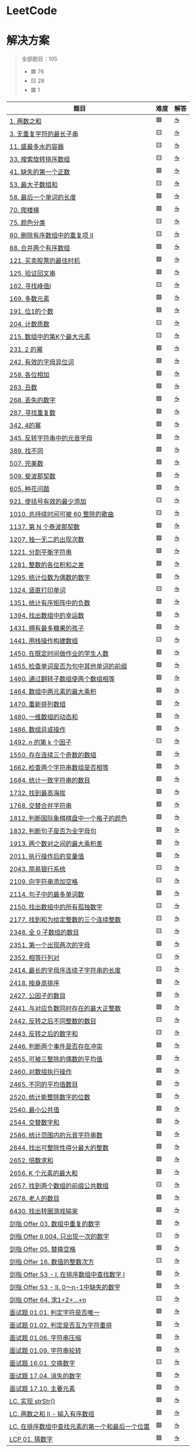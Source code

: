 # LeetCode
# 解决方案
> 全部题目：105
> - 🟩 76
> - 🟨 28
> - 🟥 1

|题目|难度|解答|
|---|---|---|
[1. 两数之和](https://github.com/xzqn-zcn/LeetCode/blob/master/Text_likou/src/com/xzqn/likou7/demo135.java)|🟩|[☕](Text_likou/src/com/xzqn/likou7/demo135.java)|
[3. 无重复字符的最长子串](https://github.com/xzqn-zcn/LeetCode/blob/master/Text_likou/src/com/xzqn/likou4/demo68.java)|🟨|[☕](Text_likou/src/com/xzqn/likou4/demo68.java)|
[11. 盛最多水的容器](https://github.com/xzqn-zcn/LeetCode/blob/master/Text_likou/src/com/xzqn/likou5/demo85.java)|🟨|[☕](Text_likou/src/com/xzqn/likou5/demo85.java)|
[33. 搜索旋转排序数组](https://github.com/xzqn-zcn/LeetCode/blob/master/Text_likou/src/com/xzqn/likou5/demo90.java)|🟨|[☕](Text_likou/src/com/xzqn/likou5/demo90.java)|
[41. 缺失的第一个正数](https://github.com/xzqn-zcn/LeetCode/blob/master/Text_likou/src/com/xzqn/likou4/demo80.java)|🟥|[☕](Text_likou/src/com/xzqn/likou4/demo80.java)|
[53. 最大子数组和](https://github.com/xzqn-zcn/LeetCode/blob/master/Text_likou/src/com/xzqn/likou3/demo51.java)|🟨|[☕](Text_likou/src/com/xzqn/likou3/demo51.java)|
[58. 最后一个单词的长度](https://github.com/xzqn-zcn/LeetCode/blob/master/Text_likou/src/com/xzqn/likou2/demo36.java)|🟩|[☕](Text_likou/src/com/xzqn/likou2/demo36.java)|
[70. 爬楼梯](https://github.com/xzqn-zcn/LeetCode/blob/master/Text_likou/src/com/xzqn/likou3/demo45.java)|🟩|[☕](Text_likou/src/com/xzqn/likou3/demo45.java)|
[75. 颜色分类](https://github.com/xzqn-zcn/LeetCode/blob/master/Text_likou/src/com/xzqn/likou3/demo44.java)|🟨|[☕](Text_likou/src/com/xzqn/likou3/demo44.java)|
[80. 删除有序数组中的重复项 II](https://github.com/xzqn-zcn/LeetCode/blob/master/Text_likou/src/com/xzqn/likou5/demo82.java)|🟨|[☕](Text_likou/src/com/xzqn/likou5/demo82.java)|
[88. 合并两个有序数组](https://github.com/xzqn-zcn/LeetCode/blob/master/Text_likou/src/com/xzqn/likou2/demo29.java)|🟩|[☕](Text_likou/src/com/xzqn/likou2/demo29.java)|
[121. 买卖股票的最佳时机](https://github.com/xzqn-zcn/LeetCode/blob/master/Text_likou/src/com/xzqn/likou2/demo30.java)|🟩|[☕](Text_likou/src/com/xzqn/likou2/demo30.java)|
[125. 验证回文串](https://github.com/xzqn-zcn/LeetCode/blob/master/Text_likou/src/com/xzqn/likou2/demo39.java)|🟩|[☕](Text_likou/src/com/xzqn/likou2/demo39.java)|
[162. 寻找峰值I](https://github.com/xzqn-zcn/LeetCode/blob/master/Text_likou/src/com/xzqn/likou2/demo26.java)|🟨|[☕](Text_likou/src/com/xzqn/likou2/demo26.java)|
[169. 多数元素](https://github.com/xzqn-zcn/LeetCode/blob/master/Text_likou/src/com/xzqn/likou2/demo35.java)|🟩|[☕](Text_likou/src/com/xzqn/likou2/demo35.java)|
[191. 位1的个数](https://github.com/xzqn-zcn/LeetCode/blob/master/Text_likou/src/com/xzqn/likou3/demo43.java)|🟩|[☕](Text_likou/src/com/xzqn/likou3/demo43.java)|
[204. 计数质数](https://github.com/xzqn-zcn/LeetCode/blob/master/Text_likou/src/com/xzqn/likou5/demo91.java)|🟨|[☕](Text_likou/src/com/xzqn/likou5/demo91.java)|
[215. 数组中的第K个最大元素](https://github.com/xzqn-zcn/LeetCode/blob/master/Text_likou/src/com/xzqn/likou5/demo84.java)|🟨|[☕](Text_likou/src/com/xzqn/likou5/demo84.java)|
[231. 2 的幂](https://github.com/xzqn-zcn/LeetCode/blob/master/Text_likou/src/com/xzqn/likou3/demo53.java)|🟩|[☕](Text_likou/src/com/xzqn/likou3/demo53.java)|
[242. 有效的字母异位词](https://github.com/xzqn-zcn/LeetCode/blob/master/Text_likou/src/com/xzqn/likou2/demo40.java)|🟩|[☕](Text_likou/src/com/xzqn/likou2/demo40.java)|
[258. 各位相加](https://github.com/xzqn-zcn/LeetCode/blob/master/Text_likou/src/com/xzqn/likou5/demo96.java)|🟩|[☕](Text_likou/src/com/xzqn/likou5/demo96.java)|
[263. 丑数](https://github.com/xzqn-zcn/LeetCode/blob/master/Text_likou/src/com/xzqn/likou4/demo77.java)|🟩|[☕](Text_likou/src/com/xzqn/likou4/demo77.java)|
[268. 丢失的数字](https://github.com/xzqn-zcn/LeetCode/blob/master/Text_likou/src/com/xzqn/likou3/demo50.java)|🟩|[☕](Text_likou/src/com/xzqn/likou3/demo50.java)|
[287. 寻找重复数](https://github.com/xzqn-zcn/LeetCode/blob/master/Text_likou/src/com/xzqn/likou2/demo31.java)|🟩|[☕](Text_likou/src/com/xzqn/likou2/demo31.java)|
[342. 4的幂](https://github.com/xzqn-zcn/LeetCode/blob/master/Text_likou/src/com/xzqn/likou6/demo106.java)|🟩|[☕](Text_likou/src/com/xzqn/likou6/demo106.java)|
[345. 反转字符串中的元音字母](https://github.com/xzqn-zcn/LeetCode/blob/master/Text_likou/src/com/xzqn/likou4/demo78.java)|🟩|[☕](Text_likou/src/com/xzqn/likou4/demo78.java)|
[389. 找不同](https://github.com/xzqn-zcn/LeetCode/blob/master/Text_likou/src/com/xzqn/likou5/demo88.java)|🟩|[☕](Text_likou/src/com/xzqn/likou5/demo88.java)|
[507. 完美数](https://github.com/xzqn-zcn/LeetCode/blob/master/Text_likou/src/com/xzqn/likou3/demo54.java)|🟩|[☕](Text_likou/src/com/xzqn/likou3/demo54.java)|
[509. 斐波那契数](https://github.com/xzqn-zcn/LeetCode/blob/master/Text_likou/src/com/xzqn/likou6/demo101.java)|🟩|[☕](Text_likou/src/com/xzqn/likou6/demo101.java)|
[605. 种花问题](https://github.com/xzqn-zcn/LeetCode/blob/master/Text_likou/src/com/xzqn/likou4/demo76.java)|🟩|[☕](Text_likou/src/com/xzqn/likou4/demo76.java)|
[921. 使括号有效的最少添加](https://github.com/xzqn-zcn/LeetCode/blob/master/Text_likou/src/com/xzqn/likou6/demo118.java)|🟨|[☕](Text_likou/src/com/xzqn/likou6/demo118.java)|
[1010. 总持续时间可被 60 整除的歌曲](https://github.com/xzqn-zcn/LeetCode/blob/master/Text_likou/src/com/xzqn/likou4/demo67.java)|🟨|[☕](Text_likou/src/com/xzqn/likou4/demo67.java)|
[1137. 第 N 个泰波那契数](https://github.com/xzqn-zcn/LeetCode/blob/master/Text_likou/src/com/xzqn/likou6/demo102.java)|🟩|[☕](Text_likou/src/com/xzqn/likou6/demo102.java)|
[1207. 独一无二的出现次数](https://github.com/xzqn-zcn/LeetCode/blob/master/Text_likou/src/com/xzqn/likou4/demo73.java)|🟩|[☕](Text_likou/src/com/xzqn/likou4/demo73.java)|
[1221. 分割平衡字符串](https://github.com/xzqn-zcn/LeetCode/blob/master/Text_likou/src/com/xzqn/likou3/demo52.java)|🟩|[☕](Text_likou/src/com/xzqn/likou3/demo52.java)|
[1281. 整数的各位积和之差](https://github.com/xzqn-zcn/LeetCode/blob/master/Text_likou/src/com/xzqn/likou6/demo115.java)|🟩|[☕](Text_likou/src/com/xzqn/likou6/demo115.java)|
[1295. 统计位数为偶数的数字](https://github.com/xzqn-zcn/LeetCode/blob/master/Text_likou/src/com/xzqn/likou6/demo113.java)|🟩|[☕](Text_likou/src/com/xzqn/likou6/demo113.java)|
[1324. 竖直打印单词](https://github.com/xzqn-zcn/LeetCode/blob/master/Text_likou/src/com/xzqn/likou6/demo117.java)|🟨|[☕](Text_likou/src/com/xzqn/likou7/demo121.java)|
[1351. 统计有序矩阵中的负数](https://github.com/xzqn-zcn/LeetCode/blob/master/Text_likou/src/com/xzqn/likou6/demo112.java)|🟩|[☕](Text_likou/src/com/xzqn/likou6/demo112.java)|
[1394. 找出数组中的幸运数](https://github.com/xzqn-zcn/LeetCode/blob/master/Text_likou/src/com/xzqn/likou6/demo107.java)|🟩|[☕](Text_likou/src/com/xzqn/likou6/demo107.java)|
[1431. 拥有最多糖果的孩子](https://github.com/xzqn-zcn/LeetCode/blob/master/Text_likou/src/com/xzqn/likou4/demo74.java)|🟩|[☕](Text_likou/src/com/xzqn/likou4/demo74.java)|
[1441. 用栈操作构建数组](https://github.com/xzqn-zcn/LeetCode/blob/master/Text_likou/src/com/xzqn/likou7/demo121.java)|🟨|[☕](Text_likou/src/com/xzqn/likou6/demo117.java)|
[1450. 在既定时间做作业的学生人数](https://github.com/xzqn-zcn/LeetCode/blob/master/Text_likou/src/com/xzqn/likou6/demo111.java)|🟩|[☕](Text_likou/src/com/xzqn/likou6/demo111.java)|
[1455. 检查单词是否为句中其他单词的前缀](https://github.com/xzqn-zcn/LeetCode/blob/master/Text_likou/src/com/xzqn/likou6/demo109.java)|🟩|[☕](Text_likou/src/com/xzqn/likou6/demo109.java)|
[1460. 通过翻转子数组使两个数组相等](https://github.com/xzqn-zcn/LeetCode/blob/master/Text_likou/src/com/xzqn/likou6/demo116.java)|🟩|[☕](Text_likou/src/com/xzqn/likou6/demo116.java)|
[1464. 数组中两元素的最大乘积](https://github.com/xzqn-zcn/LeetCode/blob/master/Text_likou/src/com/xzqn/likou6/demo110.java)|🟩|[☕](Text_likou/src/com/xzqn/likou6/demo110.java)|
[1470. 重新排列数组](https://github.com/xzqn-zcn/LeetCode/blob/master/Text_likou/src/com/xzqn/likou4/demo62.java)|🟩|[☕](Text_likou/src/com/xzqn/likou4/demo62.java)|
[1480. 一维数组的动态和](https://github.com/xzqn-zcn/LeetCode/blob/master/Text_likou/src/com/xzqn/likou2/demo38.java)|🟩|[☕](Text_likou/src/com/xzqn/likou2/demo38.java)|
[1486. 数组异或操作](https://github.com/xzqn-zcn/LeetCode/blob/master/Text_likou/src/com/xzqn/likou4/demo61.java)|🟩|[☕](Text_likou/src/com/xzqn/likou4/demo61.java)|
[1492. n 的第 k 个因子](https://github.com/xzqn-zcn/LeetCode/blob/master/Text_likou/src/com/xzqn/likou7/demo130.java)|🟨|[☕](Text_likou/src/com/xzqn/likou7/demo130.java)|
[1550. 存在连续三个奇数的数组](https://github.com/xzqn-zcn/LeetCode/blob/master/Text_likou/src/com/xzqn/likou7/demo128.java)|🟩|[☕](Text_likou/src/com/xzqn/likou7/demo128.java)|
[1662. 检查两个字符串数组是否相等](https://github.com/xzqn-zcn/LeetCode/blob/master/Text_likou/src/com/xzqn/likou7/demo108.java)|🟩|[☕](Text_likou/src/com/xzqn/likou7/demo108.java)|
[1684. 统计一致字符串的数目](https://github.com/xzqn-zcn/LeetCode/blob/master/Text_likou/src/com/xzqn/likou3/demo60.java)|🟩|[☕](Text_likou/src/com/xzqn/likou3/demo60.java)|
[1732. 找到最高海拔](https://github.com/xzqn-zcn/LeetCode/blob/master/Text_likou/src/com/xzqn/likou4/demo72.java)|🟩|[☕](Text_likou/src/com/xzqn/likou4/demo72.java)|
[1768. 交替合并字符串](https://github.com/xzqn-zcn/LeetCode/blob/master/Text_likou/src/com/xzqn/likou4/demo75.java)|🟩|[☕](Text_likou/src/com/xzqn/likou4/demo75.java)|
[1812. 判断国际象棋棋盘中一个格子的颜色](https://github.com/xzqn-zcn/LeetCode/blob/master/Text_likou/src/com/xzqn/likou3/demo56.java)|🟩|[☕](Text_likou/src/com/xzqn/likou3/demo56.java)|
[1832. 判断句子是否为全字母句](https://github.com/xzqn-zcn/LeetCode/blob/master/Text_likou/src/com/xzqn/likou4/demo65.java)|🟩|[☕](Text_likou/src/com/xzqn/likou4/demo65.java)|
[1913. 两个数对之间的最大乘积差](https://github.com/xzqn-zcn/LeetCode/blob/master/Text_likou/src/com/xzqn/likou6/demo114.java)|🟩|[☕](Text_likou/src/com/xzqn/likou6/demo114.java)|
[2011. 执行操作后的变量值](https://github.com/xzqn-zcn/LeetCode/blob/master/Text_likou/src/com/xzqn/likou2/demo34.java)|🟩|[☕](Text_likou/src/com/xzqn/likou2/demo34.java)|
[2043. 简易银行系统](https://github.com/xzqn-zcn/LeetCode/blob/master/Text_likou/src/com/xzqn/likou6/demo119.java)|🟨|[☕](Text_likou/src/com/xzqn/likou6/demo119.java)|
[2109. 向字符串添加空格](https://github.com/xzqn-zcn/LeetCode/blob/master/Text_likou/src/com/xzqn/likou7/demo124.java)|🟨|[☕](Text_likou/src/com/xzqn/likou7/demo124.java)|
[2114. 句子中的最多单词数](https://github.com/xzqn-zcn/LeetCode/blob/master/Text_likou/src/com/xzqn/likou4/demo63.java)|🟩|[☕](Text_likou/src/com/xzqn/likou4/demo63.java)|
[2150. 找出数组中的所有孤独数字](https://github.com/xzqn-zcn/LeetCode/blob/master/Text_likou/src/com/xzqn/likou6/demo120.java)|🟨|[☕](Text_likou/src/com/xzqn/likou6/demo120.java)|
[2177. 找到和为给定整数的三个连续整数](https://github.com/xzqn-zcn/LeetCode/blob/master/Text_likou/src/com/xzqn/likou4/demo69.java)|🟨|[☕](Text_likou/src/com/xzqn/likou4/demo69.java)|
[2348. 全 0 子数组的数目](https://github.com/xzqn-zcn/LeetCode/blob/master/Text_likou/src/com/xzqn/likou7/demo125.java)|🟨|[☕](Text_likou/src/com/xzqn/likou7/demo125.java)|
[2351. 第一个出现两次的字母](https://github.com/xzqn-zcn/LeetCode/blob/master/Text_likou/src/com/xzqn/likou4/demo64.java)|🟩|[☕](Text_likou/src/com/xzqn/likou4/demo64.java)|
[2352. 相等行列对](https://github.com/xzqn-zcn/LeetCode/blob/master/Text_likou/src/com/xzqn/likou7/demo134.java)|🟨|[☕](Text_likou/src/com/xzqn/likou7/demo134.java)|
[2414. 最长的字母序连续子字符串的长度](https://github.com/xzqn-zcn/LeetCode/blob/master/Text_likou/src/com/xzqn/likou7/demo127.java)|🟨|[☕](Text_likou/src/com/xzqn/likou7/demo127.java)|
[2418. 按身高排序](https://github.com/xzqn-zcn/LeetCode/blob/master/Text_likou/src/com/xzqn/likou2/demo33.java)|🟩|[☕](Text_likou/src/com/xzqn/likou2/demo33.java)|
[2427. 公因子的数目](https://github.com/xzqn-zcn/LeetCode/blob/master/Text_likou/src/com/xzqn/likou3/demo59.java)|🟩|[☕](Text_likou/src/com/xzqn/likou3/demo59.java)|
[2441. 与对应负数同时存在的最大正整数](https://github.com/xzqn-zcn/LeetCode/blob/master/Text_likou/src/com/xzqn/likou4/demo79.java)|🟩|[☕](Text_likou/src/com/xzqn/likou4/demo79.java)|
[2442. 反转之后不同整数的数目](https://github.com/xzqn-zcn/LeetCode/blob/master/Text_likou/src/com/xzqn/likou7/demo126.java)|🟨|[☕](Text_likou/src/com/xzqn/likou7/demo126.java)|
[2443. 反转之后的数字和](https://github.com/xzqn-zcn/LeetCode/blob/master/Text_likou/src/com/xzqn/likou7/demo122.java)|🟨|[☕](Text_likou/src/com/xzqn/likou7/demo122.java)|
[2446. 判断两个事件是否存在冲突](https://github.com/xzqn-zcn/LeetCode/blob/master/Text_likou/src/com/xzqn/likou5/demo94.java)|🟩|[☕](Text_likou/src/com/xzqn/likou5/demo94.java)|
[2455. 可被三整除的偶数的平均值](https://github.com/xzqn-zcn/LeetCode/blob/master/Text_likou/src/com/xzqn/likou5/demo97.java)|🟩|[☕](Text_likou/src/com/xzqn/likou5/demo97.java)|
[2460. 对数组执行操作](https://github.com/xzqn-zcn/LeetCode/blob/master/Text_likou/src/com/xzqn/likou7/demo133.java)|🟩|[☕](Text_likou/src/com/xzqn/likou7/demo133.java)|
[2465. 不同的平均值数目](https://github.com/xzqn-zcn/LeetCode/blob/master/Text_likou/src/com/xzqn/likou7/demo131.java)|🟩|[☕](Text_likou/src/com/xzqn/likou7/demo131.java)|
[2520. 统计能整除数字的位数](https://github.com/xzqn-zcn/LeetCode/blob/master/Text_likou/src/com/xzqn/likou6/demo105.java)|🟩|[☕](Text_likou/src/com/xzqn/likou6/demo105.java)|
[2540. 最小公共值](https://github.com/xzqn-zcn/LeetCode/blob/master/Text_likou/src/com/xzqn/likou6/demo103.java)|🟩|[☕](Text_likou/src/com/xzqn/likou6/demo103.java)|
[2544. 交替数字和](https://github.com/xzqn-zcn/LeetCode/blob/master/Text_likou/src/com/xzqn/likou6/demo104.java)|🟩|[☕](Text_likou/src/com/xzqn/likou6/demo104.java)|
[2586. 统计范围内的元音字符串数](https://github.com/xzqn-zcn/LeetCode/blob/master/Text_likou/src/com/xzqn/likou5/demo99.java)|🟩|[☕](Text_likou/src/com/xzqn/likou5/demo99.java)|
[2644. 找出可整除性得分最大的整数](https://github.com/xzqn-zcn/LeetCode/blob/master/Text_likou/src/com/xzqn/likou5/demo98.java)|🟩|[☕](Text_likou/src/com/xzqn/likou5/demo98.java)|
[2652. 倍数求和](https://github.com/xzqn-zcn/LeetCode/blob/master/Text_likou/src/com/xzqn/likou3/demo57.java)|🟩|[☕](Text_likou/src/com/xzqn/likou3/demo57.java)|
[2656. K 个元素的最大和](https://github.com/xzqn-zcn/LeetCode/blob/master/Text_likou/src/com/xzqn/likou3/demo55.java)|🟩|[☕](Text_likou/src/com/xzqn/likou3/demo55.java)|
[2657. 找到两个数组的前缀公共数组](https://github.com/xzqn-zcn/LeetCode/blob/master/Text_likou/src/com/xzqn/likou7/demo123.java)|🟨|[☕](Text_likou/src/com/xzqn/likou7/demo123.java)|
[2678. 老人的数目](https://github.com/xzqn-zcn/LeetCode/blob/master/Text_likou/src/com/xzqn/likou5/demo87.java)|🟩|[☕](Text_likou/src/com/xzqn/likou5/demo87.java)|
[6430. 找出转圈游戏输家](https://github.com/xzqn-zcn/LeetCode/blob/master/Text_likou/src/com/xzqn/likou5/demo81.java)|🟩|[☕](Text_likou/src/com/xzqn/likou5/demo81.java)|
[剑指 Offer 03. 数组中重复的数字](https://github.com/xzqn-zcn/LeetCode/blob/master/Text_likou/src/com/xzqn/likou2/demo28.java)|🟩|[☕](Text_likou/src/com/xzqn/likou2/demo28.java)|
[剑指 Offer II 004. 只出现一次的数字](https://github.com/xzqn-zcn/LeetCode/blob/master/Text_likou/src/com/xzqn/likou5/demo92.java)|🟨|[☕](Text_likou/src/com/xzqn/likou5/demo92.java)|
[剑指 Offer 05. 替换空格](https://github.com/xzqn-zcn/LeetCode/blob/master/Text_likou/src/com/xzqn/likou5/demo86.java)|🟩|[☕](Text_likou/src/com/xzqn/likou5/demo86.java)|
[剑指 Offer 16. 数值的整数次方](https://github.com/xzqn-zcn/LeetCode/blob/master/Text_likou/src/com/xzqn/likou5/demo93.java)|🟨|[☕](Text_likou/src/com/xzqn/likou5/demo93.java)|
[剑指 Offer 53 - I. 在排序数组中查找数字 I](https://github.com/xzqn-zcn/LeetCode/blob/master/Text_likou/src/com/xzqn/likou5/demo83.java)|🟩|[☕](Text_likou/src/com/xzqn/likou5/demo83.java)|
[剑指 Offer 53 - II. 0～n-1中缺失的数字](https://github.com/xzqn-zcn/LeetCode/blob/master/Text_likou/src/com/xzqn/likou5/demo95.java)|🟩|[☕](Text_likou/src/com/xzqn/likou5/demo95.java)|
[剑指 Offer 64. 求1+2+…+n](https://github.com/xzqn-zcn/LeetCode/blob/master/Text_likou/src/com/xzqn/likou3/demo58.java)|🟨|[☕](Text_likou/src/com/xzqn/likou3/demo58.java)|
[面试题 01.01. 判定字符是否唯一](https://github.com/xzqn-zcn/LeetCode/blob/master/Text_likou/src/com/xzqn/likou3/demo47.java)|🟩|[☕](Text_likou/src/com/xzqn/likou3/demo47.java)|
[面试题 01.02. 判定是否互为字符重排](https://github.com/xzqn-zcn/LeetCode/blob/master/Text_likou/src/com/xzqn/likou5/demo100.java)|🟩|[☕](Text_likou/src/com/xzqn/likou5/demo100.java)|
[面试题 01.06. 字符串压缩](https://github.com/xzqn-zcn/LeetCode/blob/master/Text_likou/src/com/xzqn/likou4/demo66.java)|🟩|[☕](Text_likou/src/com/xzqn/likou4/demo66.java)|
[面试题 01.09. 字符串轮转](https://github.com/xzqn-zcn/LeetCode/blob/master/Text_likou/src/com/xzqn/likou4/demo71.java)|🟩|[☕](Text_likou/src/com/xzqn/likou4/demo71.java)|
[面试题 16.01. 交换数字](https://github.com/xzqn-zcn/LeetCode/blob/master/Text_likou/src/com/xzqn/likou3/demo42.java)|🟨|[☕](Text_likou/src/com/xzqn/likou3/demo42.java)|
[面试题 17.04. 消失的数字](https://github.com/xzqn-zcn/LeetCode/blob/master/Text_likou/src/com/xzqn/likou3/demo48.java)|🟩|[☕](Text_likou/src/com/xzqn/likou3/demo48.java)|
[面试题 17.10. 主要元素](https://github.com/xzqn-zcn/LeetCode/blob/master/Text_likou/src/com/xzqn/likou3/demo46.java)|🟩|[☕](Text_likou/src/com/xzqn/likou3/demo46.java)|
[LC. 实现 strStr()](https://github.com/xzqn-zcn/LeetCode/blob/master/Text_likou/src/com/xzqn/likou3/demo41.java)|🟩|[☕](Text_likou/src/com/xzqn/likou3/demo41.java)|
[LC. 两数之和 II - 输入有序数组](https://github.com/xzqn-zcn/LeetCode/blob/master/Text_likou/src/com/xzqn/likou2/demo32.java)|🟩|[☕](Text_likou/src/com/xzqn/likou2/demo32.java)|
[LC. 在排序数组中查找元素的第一个和最后一个位置](https://github.com/xzqn-zcn/LeetCode/blob/master/Text_likou/src/com/xzqn/likou2/demo27.java)|🟩|[☕](Text_likou/src/com/xzqn/likou2/demo27.java)|
[LCP 01. 猜数字](https://github.com/xzqn-zcn/LeetCode/blob/master/Text_likou/src/com/xzqn/likou2/demo37.java)|🟩|[☕](Text_likou/src/com/xzqn/likou2/demo37.java)|
